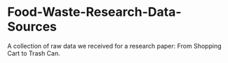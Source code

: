 # Food-Waste-Research-Data-Sources
A collection of raw data we received for a research paper: From Shopping Cart to Trash Can. 
